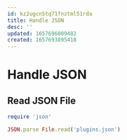 ```yaml
---
id: kz2ugcn5tq71fnztml51rda
title: Handle JSON
desc: ''
updated: 1657696009482
created: 1657693895418
---
```

# Handle JSON

## Read JSON File
```rb
require 'json'

JSON.parse File.read('plugins.json')
```
